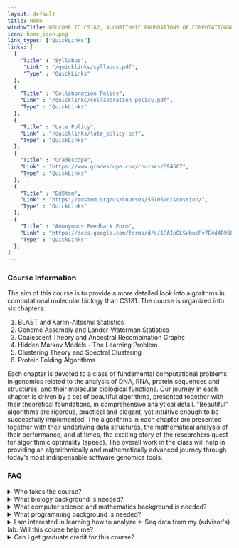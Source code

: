 ```yaml
---
layout: default
title: Home
windowTitle: WELCOME TO CS182, ALGORITHMIC FOUNDATIONS OF COMPUTATIONAL BIOLOGY! 
icon: home_icon.png
link_types: ["QuickLinks"]
links: [
  {
    "Title" : "Syllabus",
     "Link" : "/quicklinks/syllabus.pdf",
     "Type" : "QuickLinks"
  },
  {
    "Title" : "Collaboration Policy",
    "Link" : "/quicklinks/collaboration_policy.pdf",
    "Type" : "QuickLinks"
  },
  {
    "Title" : "Late Policy",
    "Link" : "/quicklinks/late_policy.pdf",
    "Type" : "QuickLinks"
  },
  {
    "Title" : "Gradescope",
    "Link" : "https://www.gradescope.com/courses/694567",
    "Type" : "QuickLinks"
  },
  {
    "Title" : "EdStem",
    "Link" : "https://edstem.org/us/courses/55106/discussion/",
    "Type" : "QuickLinks"
  },
  {
    "Title" : "Anonymous Feedback Form",
    "Link" : "https://docs.google.com/forms/d/e/1FAIpQLSebwcPv7E4d4D96OVIyLUQTfTBJkmnkX9BoqN9gJYOMQ7erDA/viewform",
    "Type" : "QuickLinks"
  },
]
---
```


### Course Information

The aim of this course is to provide a more detailed look into algorithms in computational molecular biology than CS181. The course is organized into six chapters:

1. BLAST and Karlin-Altschul Statistics
2. Genome Assembly and Lander-Waterman Statistics
3. Coalescent Theory and Ancestral Recombination Graphs
4. Hidden Markov Models - The Learning Problem
5. Clustering Theory and Spectral Clustering
6. Protein Folding Algorithms

Each chapter is devoted to a class of fundamental computational problems in genomics related to the analysis of DNA, RNA, protein sequences and structures, and their molecular biological functions. Our journey in each chapter is driven by a set of beautiful algorithms, presented together with their theoretical foundations, in comprehensive analytical detail. ”Beautiful” algorithms are rigorous, practical and elegant, yet intuitive enough to be successfully implemented. The algorithms in each chapter are presented together with their underlying data structures, the mathematical analysis of their performance, and at times, the
exciting story of the researchers quest for algorithmic optimality (speed). The overall work in the class will help in providing an algorithmically and mathematically advanced journey through today’s most indispensable software genomics tools.

### FAQ
<details>
  <summary>Who takes the course?</summary>
    CS182 is the sequel to CS181, but tends to attract not only students from the computational biology concentration, but also those in computer science, biology, and applied mathematics. This course assumes in-depth knowledge of a programming language of your choice (python is strongly recommended). Be sure to talk to one of the course staff if you are unsure whether the course is a good fit for you!

</details>

<details>
  <summary>What biology background is needed?</summary>
  There are no biology prerequisites, and no prior biology knowledge is assumed; the material that you need to know will be covered in class.
</details>

<details>
  <summary>What computer science and mathematics background is needed?</summary>
  In order to take this course, you must have taken CS181 in a past semester. From CS181, recall that students in the course generally have some prior exposure to basic concepts of discrete math (graphs, recurrence relations), discrete probability (random variables, independence), and algorithms (big-O notation, pseudocode).
</details>

<details>
  <summary>What programming background is needed?</summary>
  This class is more programming intensive than CS181, so if you had the programming prerequisites for CS181 waived, make sure you spend some time brushing up on your programming skills before the semester starts. If you are at all worried that any of these requirements will be a barrier during the semester, please reach out to one of the course staff – we would love to have everyone interested feel comfortable taking the course!
</details>

<details>
  <summary>I am interested in learning how to analyze *-Seq data from my (advisor's) lab.
  Will this course help me?</summary>

  CS182 follows a similar conceptual theme to CS181, and is, in many ways, a direct extension of CS181. With that said, the goals of CS182 are to teach the algorithmic concepts that underlie a wide variety of software that is used to analyze biological data, particularly in genetics, genomics, and proteomics. The course will not teach you how to use any particular biological software package. Rather, you will learn how this software works, and more importantly for the long-term, how to think about biological problems in a computational way. Thus, when the latest and greatest technology for measuring DNA/RNA/protein is released in 5 or 10 years' time, you will have some algorithmic skills to work with this data, without waiting for the rest of the community to develop tools. If your interests are more narrowly focused on a particular, near-term application, another course might be more appropriate.

</details>

<details>
  <summary>Can I get graduate credit for this course?</summary>

  Yes! Just as in CS281, you will need to complete a significant final project, which includes both a programming and written component. You will need to meet with Professor Istrail sometime during late March or early April to solidify a plan for your project, which will culminate in a presentation and submission early in May. If you are an undergraduate pursuing graduate credit, please speak with Professor Istrail before registering for CS282. Professor Istrail would love to hear ideas that tie both the course content and research of your own into one beautiful project!

</details>

<br>